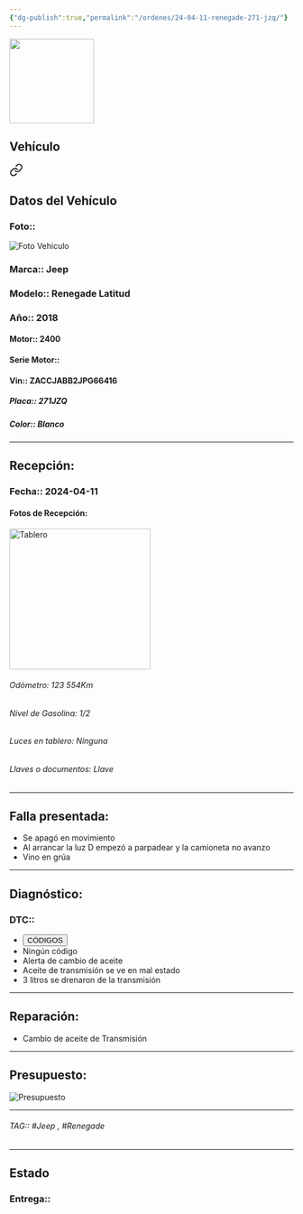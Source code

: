 ```yaml
---
{"dg-publish":true,"permalink":"/ordenes/24-04-11-renegade-271-jzq/"}
---
```


<img src="https://lh3.googleusercontent.com/d/137fl3TIZ0-PU8b-Pt0bsjclwHub_u78G" width="150">

## Vehículo

<div class="transclusion internal-embed is-loaded"><a class="markdown-embed-link" href="/vehiculos/jeep/renegade-271-jzq/#datos-del-vehiculo" aria-label="Open link"><svg xmlns="http://www.w3.org/2000/svg" width="24" height="24" viewBox="0 0 24 24" fill="none" stroke="currentColor" stroke-width="2" stroke-linecap="round" stroke-linejoin="round" class="svg-icon lucide-link"><path d="M10 13a5 5 0 0 0 7.54.54l3-3a5 5 0 0 0-7.07-7.07l-1.72 1.71"></path><path d="M14 11a5 5 0 0 0-7.54-.54l-3 3a5 5 0 0 0 7.07 7.07l1.71-1.71"></path></svg></a><div class="markdown-embed">



## Datos del Vehículo 
### Foto:: 
<img src="https://lh3.googleusercontent.com/d/1QajPmu5haVdcv32WjTfualrbw6nuSDAj" Alt="Foto Vehiculo">

### Marca:: Jeep
### Modelo:: Renegade Latitud
### Año:: 2018
#### Motor:: 2400
#### Serie Motor:: 
#### Vin:: ZACCJABB2JPG66416
##### Placa:: 271JZQ
##### Color:: Blanco
---


</div></div>


## Recepción:
### Fecha:: 2024-04-11
#### Fotos de Recepción: 
<img src="https://lh3.googleusercontent.com/d/1QaxW6Zx0V32Up5uS_9_0cCGIs39WkZFJ" width="250" Alt="Tablero">

###### Odómetro: 123 554Km
###### Nivel de Gasolina: 1/2
###### Luces en tablero: Ninguna
###### Llaves o documentos: Llave

---

## Falla presentada:
- Se apagó en movimiento 
- Al arrancar la luz D empezó a parpadear y la camioneta no avanzo 
- Vino en grúa 


---

## Diagnóstico:
### DTC:: 

- <a href="http"><button class="btn success">CÓDIGOS</button></a>
- Ningún código 
- Alerta de cambio de aceite 
- Aceite de transmisión se ve en mal estado 
- 3 litros se drenaron de la transmisión 

---
## Reparación:
- Cambio de aceite de Transmisión 

---

## Presupuesto:

<img src="https://lh3.googleusercontent.com/d/" Alt="Presupuesto">

---

###### TAG:: #Jeep , #Renegade 

---

## Estado

### Entrega:: 


